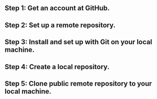 ## Step 1: Get an account at GitHub.
## Step 2: Set up a remote repository.
## Step 3: Install and set up with Git on your local machine.
## Step 4: Create a local repository.
## Step 5: Clone public remote repository to your local machine.
